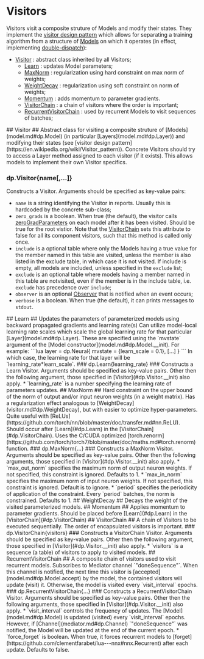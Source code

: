 # Visitors #
Visitors visit a composite struture of Models and modify their states.
They implement the [visitor design pattern](https://en.wikipedia.org/wiki/Visitor_pattern) 
which allows for separating a training algorithm from a structure of [Models](model.md#dp.Models) 
on which it operates (in effect, implementing [double-dispatch](https://en.wikipedia.org/wiki/Double_dispatch)):
 * [Visitor](#dp.Visitor) : abstract class inherited by all Visitors;
   * [Learn](#dp.Learn) : updates Model parameters;
   * [MaxNorm](#dp.MaxNorm) : regularization using hard constraint on max norm of weights;
   * [WeightDecay](#dp.WeightDecay) : regularization using soft constraint on norm of weights;
   * [Momentum](#dp.Momentum) : adds momentum to parameter gradients.
   * [VisitorChain](#dp.VisitorChain) : a chain of visitors where the order is important;
    * [RecurrentVisitorChain](#dp.RecurrentVisitorChain) : used by recurrent Models to visit sequences of batches;

<a name="dp.Visitor"/>
## Visitor ##
Abstract class for visiting a composite struture of [Models](model.md#dp.Model) 
(in particular [Layers](model.md#dp.Layer)) and modifying their states
(see [visitor design pattern](https://en.wikipedia.org/wiki/Visitor_pattern)).
Concrete Visitors should try to access a Layer method assigned to 
each visitor (if it exists). This allows models to implement their own Visitor specifics.

### dp.Visitor{name[,...]} ###
Constructs a Visitor. Arguments should be specified as key-value pairs:
 * `name` is a string identifying the Visitor in reports. Usually this is hardcoded by the concrete sub-class;
 * `zero_grads` is a boolean. When true (the default), the visitor calls [zeroGradParameters](model.md#dp.Model.zeroGradParameters) on each model after it has been visited. Should be true for the root vistior. Note that the [VisitorChain](#dp.VisitorChain) sets this attribute to false for all its component visitors, such that this method is called only once.
 * `include` is a optional table where only the Models having a true value for the member named in this table are visited, unless the member is also listed in the exclude table, in which case it is not visited. If include is empty, all models are included, unless specified in the `exclude` list;
 * `exclude` is an optional table where models having a member named in this table are notvisited, even if the member is in the include table, i.e. `exclude` has precedence over `include`;
 * `observer` is an optional [Observer](observer.md#dp.Observer) that is notified when an event occurs;
 * `verbose` is a boolean. When true (the default), it can prints messages to `stdout`.

<a name="dp.Learn"/>
## Learn ##
Updates the parameters of parameterized models using backward 
propagated gradients and learning rate(s)
Can utilize model-local learning rate scales which scale the 
global learning rate for that particular [Layer](model.md#dp.Layer).
These are specified using the `mvstate` argument of the 
[Model constructor](model.md#dp.Model.__init). For example:
```lua
layer = dp.Neural{
   mvstate = {learn_scale = 0.1},
   [...]
}
```
In which case, the learning rate for that layer will be `learning_rate*learn_scale`.

<a name="dp.Learn.__init"/>
### dp.Learn{learning_rate} ###
Constructs a Learn Visitor. Arguments should be specified as key-value pairs. 
Other then the following argument, those specified in [Visitor](#dp.Visitor.__init) also apply.
 * `learning_rate` is a number specifying the learning rate of parameters updates.

<a name="dp.MaxNorm"/>
## MaxNorm ##
Hard constraint on the upper bound of the norm of output and/or input neuron weights (in a weight matrix). 
Has a regularization effect analogous to [WeightDecay](visitor.md#dp.WeightDecay), but with easier to optimize 
hyper-parameters. Quite useful with [ReLUs](https://github.com/torch/nn/blob/master/doc/transfer.md#nn.ReLU). 
Should occur after [Learn](#dp.Learn) in the [VisitorChain](#dp.VisitorChain). 
Uses the C/CUDA optimized [torch.renorm](https://github.com/torch/torch7/blob/master/doc/maths.md#torch.renorm) function.

<a name="dp.MaxNorm.__init"/>
### dp.MaxNorm{...} ###
Constructs a MaxNorm Visitor. Arguments should be specified as key-value pairs. 
Other then the following arguments, those specified in [Visitor](#dp.Visitor.__init) also apply.
 * `max_out_norm` specifies the maximum norm of output neuron weights. If not specified, this constraint is ignored. Defaults to 1.
 * `max_in_norm` specifies the maximum norm of input neuron weights. If not specified, this constraint is ignored. Default is to ignore.
 * `period` specifies the periodicity of application of the constraint. Every `period` batches, the norm is constrained. Defaults to 1.

<a name="dp.WeightDecay"/>
## WeightDecay ##
Decays the weight of the visited parameterized models.

<a name="dp.Momentum"/>
## Momentum ##
Applies momentum to parameter gradients. Should be placed before [Learn](#dp.Learn) 
in the [VisitorChain](#dp.VisitorChain)

<a name="dp.VisitorChain"/> 
## VisitorChain ##
A chain of Visitors to be executed sequentially. The order of encapsulated visitors is important.

<a name="dp.VisitorChain.__init"/>
### dp.VisitorChain{visitors} ###
Constructs a VisitorChain Visitor. Arguments should be specified as key-value pairs. 
Other then the following argument, those specified in [Visitor](#dp.Visitor.__init) also apply.
 * `visitors` is a sequence (a table) of visitors to apply to visited models.

<a name="dp.RecurrentVisitorChain"/>
## RecurrentVisitorChain ##
A composite chain of visitors used to visit recurrent models. 
Subscribes to Mediator channel `"doneSequence"`. When this channel is notified, 
the next time this visitor is [accepted](model.md#dp.Model.accept) by the model, 
the contained visitors will update (visit) it. 
Otherwise, the model is visited every `visit_interval` epochs.

<a name="dp.RecurrentVisitorChain.__init"/>
### dp.RecurrentVisitorChain{...} ###
Constructs a RecurrentVisitorChain Visitor. Arguments should be specified as key-value pairs. 
Other then the following arguments, those specified in [Visitor](#dp.Visitor.__init) also apply.
 * `visit_interval` controls the frequency of updates. The [Model](model.md#dp.Model) is updated (visited) every `visit_interval` epochs. However, if [Channel](mediator.md#dp.Channel) `"doneSequence"` was notified, the Model will be updated at the end of the current epoch.
 * `force_forget` is boolean. When true, it forces recurrent models to [forget](https://github.com/clementfarabet/lua---nnx#nnx.Recurrent) after each update. Defaults to false.
